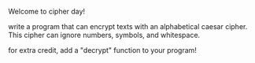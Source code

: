 Welcome to cipher day!

write a program that can encrypt texts with an alphabetical caesar cipher. This cipher can ignore numbers, symbols, and whitespace.

for extra credit, add a "decrypt" function to your program!
